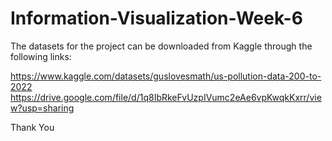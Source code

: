 # Information-Visualization-Week-6

The datasets for the project can be downloaded from Kaggle through the following links:

https://www.kaggle.com/datasets/guslovesmath/us-pollution-data-200-to-2022
https://drive.google.com/file/d/1q8IbRkeFvUzpIVumc2eAe6vpKwqkKxrr/view?usp=sharing


Thank You
